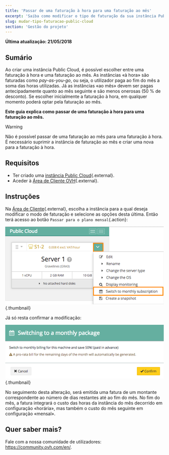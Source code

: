 ```yaml
---
title: 'Passar de uma faturação à hora para uma faturação ao mês'
excerpt: 'Saiba como modificar o tipo de faturação da sua instância Public Cloud'
slug: mudar-tipo-faturacao-public-cloud
section: 'Gestão do projeto'
---
```


**Última atualização: 21/05/2018**

## Sumário

Ao criar uma instância Public Cloud, é possível escolher entre uma faturação à hora e uma faturação ao mês. As instâncias «à hora» são faturadas como *pay-as-you-go*, ou seja, o utilizador paga ao fim do mês a soma das horas utilizadas. Já as instâncias «ao mês» devem ser pagas antecipadamente quanto ao mês seguinte e são menos onerosas (50 % de desconto). Se escolher inicialmente a faturação à hora, em qualquer momento poderá optar pela faturação ao mês.

**Este guia explica como passar de uma faturação à hora para uma faturação ao mês.**

> [!warning]
>
> Não é possível passar de uma faturação ao mês para uma faturação à hora. É necessário suprimir a instância de faturação ao mês e criar uma nova para a faturação à hora.
>


## Requisitos

- Ter criado uma [instância Public Cloud](https://www.ovh.pt/public-cloud/instances/){.external}.
- Aceder à [Área de Cliente OVH](https://www.ovh.com/auth/?action=gotomanager){.external}.


## Instruções

Na [Área de Cliente](https://www.ovh.com/auth/?action=gotomanager){.external}, escolha a instância para a qual deseja modificar o modo de faturação e selecione as opções desta última. Então terá acesso ao botão `Passar para o plano mensal`{.action}:

![Modificação de cálculo](images/1_swich_to_monthly_sub.png){.thumbnail}

Já só resta confirmar a modificação:

![Confirmação da modificação de cálculo](images/2_switch_to_monthly_confirm.png){.thumbnail}

No seguimento desta alteração, será emitida uma fatura de um montante correspondente ao número de dias restantes até ao fim do mês. No fim do mês, a fatura integrará o custo das horas da instância do mês decorrido em configuração «horária», mas também o custo do mês seguinte em configuração «mensal».


## Quer saber mais?

Fale com a nossa comunidade de utilizadores: <https://community.ovh.com/en/>.